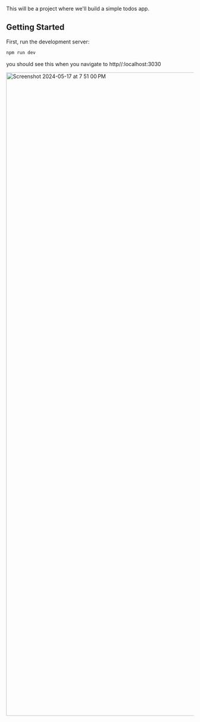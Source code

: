 This will be a project where we'll build a simple todos app.

## Getting Started

First, run the development server:

```bash
npm run dev
```

you should see this when you navigate to http//:localhost:3030

<img width="1728" alt="Screenshot 2024-05-17 at 7 51 00 PM" src="https://github.com/kwam1na/todos/assets/47408981/98d1a0f3-0281-49c3-b32d-488127edad4c">

